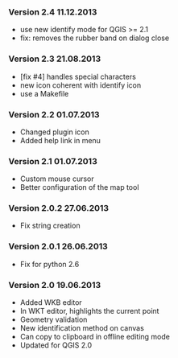 
### Version 2.4 11.12.2013

* use new identify mode for QGIS >= 2.1
* fix: removes the rubber band on dialog close

### Version 2.3 21.08.2013

* [fix #4] handles special characters
* new icon coherent with identify icon
* use a Makefile

### Version 2.2 01.07.2013

* Changed plugin icon
* Added help link in menu

### Version 2.1 01.07.2013

* Custom mouse cursor
* Better configuration of the map tool

### Version 2.0.2 27.06.2013

* Fix string creation

### Version 2.0.1 26.06.2013

* Fix for python 2.6

### Version 2.0 19.06.2013

* Added WKB editor
* In WKT editor, highlights the current point
* Geometry validation
* New identification method on canvas
* Can copy to clipboard in offline editing mode
* Updated for QGIS 2.0

